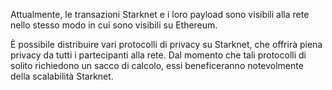 Attualmente, le transazioni Starknet e i loro payload sono visibili alla rete nello stesso modo in cui sono visibili su Ethereum.

È possibile distribuire vari protocolli di privacy su Starknet, che offrirà piena privacy da tutti i partecipanti alla rete. Dal momento che tali protocolli di solito richiedono un sacco di calcolo, essi beneficeranno notevolmente della scalabilità Starknet.